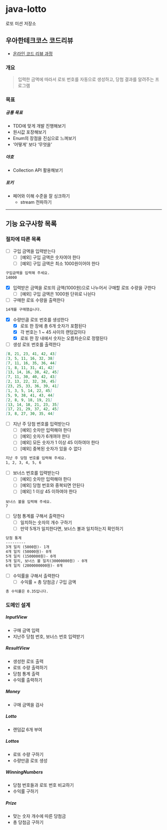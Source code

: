 # java-lotto

로또 미션 저장소

## 우아한테크코스 코드리뷰

- [온라인 코드 리뷰 과정](https://github.com/woowacourse/woowacourse-docs/blob/master/maincourse/README.md)

### 개요

> 입력한 금액에 따라서 로또 번호를 자동으로 생성하고, 당첨 결과를 알려주는 프로그램


### 목표

##### 공통 목표
- TDD에 맞게 개발 진행해보기
- 원시값 포장해보기
- Enum의 장점을 진심으로 느껴보기
- ‘어떻게’ 보다 ‘무엇을’
##### 야호
- Collection API 활용해보기
##### 포키
- 페어와 이해 수준을 잘 싱크하기
  - stream 전파하기

---

## 기능 요구사항 목록

### 절차에 따른 목록

- [ ]  구입 금액을 입력받는다
    - [ ]  [예외] 구입 금액은 숫자여야 한다
    - [ ]  [예외] 구입 금액은 최소 1000원이어야 한다

```markdown
구입금액을 입력해 주세요.
14000
```

- [X]  입력받은 금액을 로또의 금액(1000원)으로 나누어서 구매할 로또 수량을 구한다
    - [ ]  [예외] 구입 금액은 1000원 단위로 나뉜다
- [ ]  구매한 로또 수량을 출력한다

```markdown
14개를 구매했습니다.
```

- [X]  수량만큼 로또 번호를 생성한다
    - [X]  로또 한 장에 총 6개 숫자가 포함된다
    - [X]  각 번호는 1 ~ 45 사이의 랜덤값이다
    - [X]  로또 한 장 내에서 숫자는 오름차순으로 정렬된다
- [ ]  생성 로또 번호를 출력한다

```markdown
[8, 21, 23, 41, 42, 43]
[3, 5, 11, 16, 32, 38]
[7, 11, 16, 35, 36, 44]
[1, 8, 11, 31, 41, 42]
[13, 14, 16, 38, 42, 45]
[7, 11, 30, 40, 42, 43]
[2, 13, 22, 32, 38, 45]
[23, 25, 33, 36, 39, 41]
[1, 3, 5, 14, 22, 45]
[5, 9, 38, 41, 43, 44]
[2, 8, 9, 18, 19, 21]
[13, 14, 18, 21, 23, 35]
[17, 21, 29, 37, 42, 45]
[3, 8, 27, 30, 35, 44]
```

- [ ]  지난 주 당첨 번호를 입력받는다
    - [ ]  [예외] 숫자만 입력해야 한다
    - [ ]  [예외] 숫자가 6개여야 한다
    - [ ]  [예외] 모든 숫자가 1 이상 45 이하여야 한다
    - [ ]  [예외] 중복된 숫자가 있을 수 없다

```markdown
지난 주 당첨 번호를 입력해 주세요.
1, 2, 3, 4, 5, 6
```

- [ ]  보너스 번호를 입력받는다
    - [ ]  [예외] 숫자만 입력해야 한다
    - [ ]  [예외] 당첨 번호와 중복되면 안된다
    - [ ]  [예외] 1 이상 45 이하여야 한다

```flow
보너스 볼을 입력해 주세요.
7
```

- [ ]  당첨 통계를 구해서 출력한다
    - [ ]  일치하는 숫자의 개수 구하기
    - [ ]  만약 5개가 일치한다면, 보너스 볼과 일치하는지 확인하기

```markdown
당첨 통계
---------
3개 일치 (5000원)- 1개
4개 일치 (50000원)- 0개
5개 일치 (1500000원)- 0개
5개 일치, 보너스 볼 일치(30000000원) - 0개
6개 일치 (2000000000원)- 0개
```

- [ ]  수익률을 구해서 출력한다
    - [ ]  수익률 = 총 당첨금 / 구입 금액

```markdown
총 수익률은 0.35입니다.
```

### 도메인 설계

##### InputView

- 구매 금액 입력
- 지난주 당첨 번호, 보너스 번호 입력받기

##### ResultView

- 생성한 로또 출력
- 로또 수량 출력하기
- 당첨 통계 출력
- 수익률 출력하기

##### Money

- 구매 금액을 검사

##### Lotto

- 랜덤값 6개 부여

##### Lottos

- 로또 수량 구하기
- 수량만큼 로또 생성

##### WinningNumbers

- 당첨 번호들과 로또 번호 비교하기
- 수익률 구하기

##### Prize

- 맞는 숫자 개수에 따른 당첨금
- 총 당첨금 구하기
